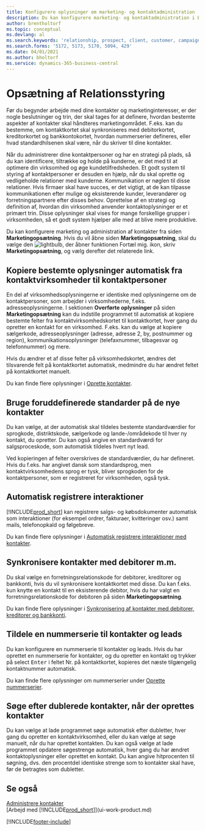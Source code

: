 ```yaml
---
title: Konfigurere oplysninger om marketing- og kontaktadministration
description: Du kan konfigurere marketing- og kontaktadministration i Business Central for at optimere relationer med kundeemner eller kunder og forbedre kampagner og salgsfremstød.
author: brentholtorf
ms.topic: conceptual
ms.devlang: al
ms.search.keywords: 'relationship, prospect, client, customer, campaign, promo'
ms.search.forms: '5172, 5173, 5170, 5094, 429'
ms.date: 04/01/2021
ms.author: bholtorf
ms.service: dynamics-365-business-central
---
```

# <a name="setting-up-relationship-management"></a>Opsætning af Relationsstyring

Før du begynder arbejde med dine kontakter og marketinginteresser, er der nogle beslutninger og trin, der skal tages for at definere, hvordan bestemte aspekter af kontakter skal håndteres marketingområdet. F.eks. kan du bestemme, om kontaktkortet skal synkroniseres med debitorkortet, kreditorkortet og bankkontokortet, hvordan nummerserier defineres, eller hvad standardhilsenen skal være, når du skriver til dine kontakter.

Når du administrerer dine kontaktpersoner og har en strategi på plads, så du kan identificere, tiltrække og holde på kunderne, er det med til at optimere din virksomhed og øge kundetilfredsheden. Et godt system til styring af kontaktpersoner er desuden en hjælp, når du skal oprette og vedligeholde relationer med kunderne. Kommunikation er nøglen til disse relationer. Hvis firmaer skal have succes, er det vigtigt, at de kan tilpasse kommunikationen efter mulige og eksisterende kunder, leverandører og forretningspartnere efter disses behov. Oprettelse af en strategi og definition af, hvordan din virksomhed anvender kontaktoplysninger er et primært trin. Disse oplysninger skal vises for mange forskellige grupper i virksomheden, så et godt system hjælper alle med at blive mere produktive.

Du kan konfigurere marketing og administration af kontakter fra siden **Marketingopsætning**. Hvis du vil åbne siden **Marketingopsætning**, skal du vælge den ![lightbulb, der åbner funktionen Fortæl mig.](media/ui-search/search_small.png "Fortæl mig, hvad du vil foretage dig") ikon, skriv **Marketingopsætning**, og vælg derefter det relaterede link.

## <a name="automatically-copying-specific-information-from-contact-companies-to-contact-persons"></a>Kopiere bestemte oplysninger automatisk fra kontaktvirksomheder til kontaktpersoner
En del af virksomhedsoplysningerne er identiske med oplysningerne om de kontaktpersoner, som arbejder i virksomhederne, f.eks. adresseoplysningerne. I sektionen **Overførte oplysninger** på siden **Marketingopsætning** kan du indstille programmet til automatisk at kopiere bestemte felter fra kontaktvirksomhedskortet til kontaktkortet, hver gang du opretter en kontakt for en virksomhed. F.eks. kan du vælge at kopiere sælgerkode, adresseoplysninger (adresse, adresse 2, by, postnummer og region), kommunikationsoplysninger (telefaxnummer, tilbagesvar og telefonnummer) og mere.

Hvis du ændrer et af disse felter på virksomhedskortet, ændres det tilsvarende felt på kontaktkortet automatisk, medmindre du har ændret feltet på kontaktkortet manuelt.

Du kan finde flere oplysninger i [Oprette kontakter](marketing-create-contact-companies.md).

## <a name="use-predefined-defaults-on-new-contacts"></a>Bruge foruddefinerede standarder på de nye kontakter
Du kan vælge, at der automatisk skal tildeles bestemte standardværdier for sprogkode, distriktskode, sælgerkode og lande-/områdekode til hver ny kontakt, du opretter. Du kan også angive en standardværdi for salgsproceskode, som automatisk tildeles hvert nyt lead.

Ved kopieringen af felter overskrives de standardværdier, du har defineret. Hvis du f.eks. har angivet dansk som standardsprog, men kontaktvirksomhedens sprog er tysk, bliver sprogkoden for de kontaktpersoner, som er registreret for virksomheden, også tysk.

<!--You can also setup a default salutation that application automatically assigns to your contacts. You can use these salutations in your interaction template attachments (for example, Microsoft Word documents). When setting up a default salutation, you can enter a salutation text and a salutation format. For example, if the salutation text is Dear, and the salutation format is Salutation Text + Title + Name, application will automatically enter Dear Mr. John Smith as a salutation for a contact called John Smith.-->

## <a name="automatically-recording-interactions"></a>Automatisk registrere interaktioner
[!INCLUDE[prod_short](includes/prod_short.md)] kan registrere salgs- og købsdokumenter automatisk som interaktioner (for eksempel ordrer, fakturaer, kvitteringer osv.) samt mails, telefonopkald og følgebreve.

Du kan finde flere oplysninger i [Automatisk registrere interaktioner med kontakter](marketing-auto-record-interactions.md).

## <a name="synchronizing-contacts-with-customers-and-more"></a>Synkronisere kontakter med debitorer m.m.
Du skal vælge en forretningsrelationskode for debitorer, kreditorer og bankkonti, hvis du vil synkronisere kontaktkortet med disse. Du kan f.eks. kun knytte en kontakt til en eksisterende debitor, hvis du har valgt en forretningsrelationskode for debitoren på siden **Marketingopsætning**.

Du kan finde flere oplysninger i [Synkronisering af kontakter med debitorer, kreditorer og bankkonti](marketing-create-contact-companies.md#synchronizing-contacts-with-customers-vendors-employees-and-bank-accounts).  

## <a name="assigning-a-number-series-to-contacts-and-opportunities"></a>Tildele en nummerserie til kontakter og leads
Du kan konfigurere en nummerserie til kontakter og leads. Hvis du har oprettet en nummerserie for kontakter, og du opretter en kontakt og trykker på select <kbd>Enter</kbd> i feltet Nr. på kontaktkortet, kopieres det næste tilgængelig kontaktnummer automatisk.

Du kan finde flere oplysninger om nummerserier under [Oprette nummerserier](ui-create-number-series.md).

## <a name="searching-for-duplicate-contacts-when-contacts-are-created"></a>Søge efter dublerede kontakter, når der oprettes kontakter
Du kan vælge at lade programmet søge automatisk efter dubletter, hver gang du opretter en kontaktvirksomhed, eller du kan vælge at søge manuelt, når du har oprettet kontakten. Du kan også vælge at lade programmet opdatere søgestrenge automatisk, hver gang du har ændret kontaktoplysninger eller oprettet en kontakt. Du kan angive hitprocenten til søgning, dvs. den procentdel identiske strenge som to kontakter skal have, før de betragtes som dubletter.

## <a name="see-also"></a>Se også
[Administrere kontakter](marketing-contacts.md)  
[Arbejd med [!INCLUDE[prod_short](includes/prod_short.md)]](ui-work-product.md)  


[!INCLUDE[footer-include](includes/footer-banner.md)]
